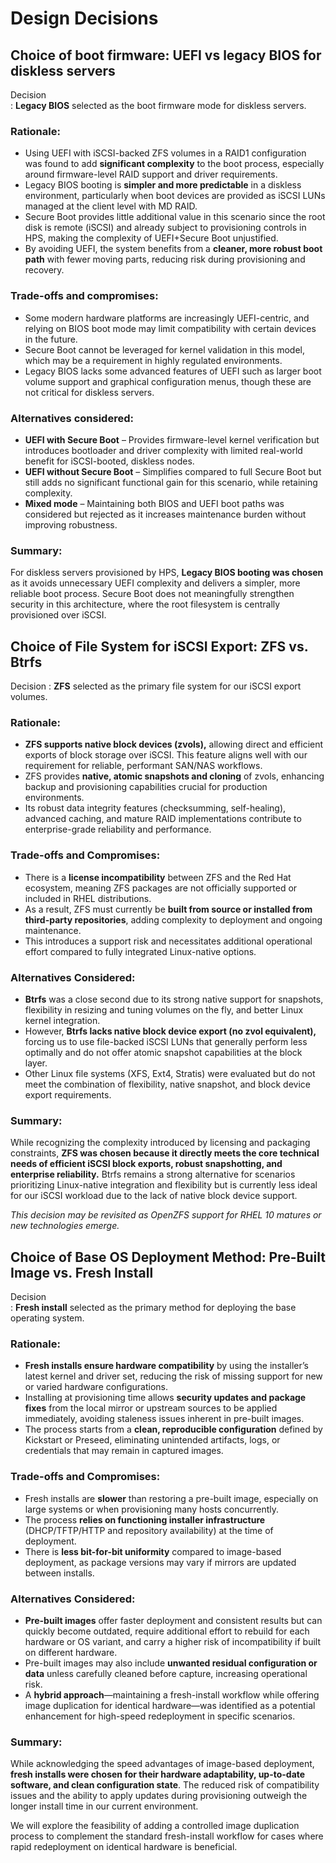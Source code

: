 # Design Decisions

## Choice of boot firmware: UEFI vs legacy BIOS for diskless servers

Decision  
: **Legacy BIOS** selected as the boot firmware mode for diskless servers.

### Rationale:

- Using UEFI with iSCSI-backed ZFS volumes in a RAID1 configuration was found to add **significant complexity** to the boot process, especially around firmware-level RAID support and driver requirements.
- Legacy BIOS booting is **simpler and more predictable** in a diskless environment, particularly when boot devices are provided as iSCSI LUNs managed at the client level with MD RAID.
- Secure Boot provides little additional value in this scenario since the root disk is remote (iSCSI) and already subject to provisioning controls in HPS, making the complexity of UEFI+Secure Boot unjustified.
- By avoiding UEFI, the system benefits from a **cleaner, more robust boot path** with fewer moving parts, reducing risk during provisioning and recovery.

### Trade-offs and compromises:

- Some modern hardware platforms are increasingly UEFI-centric, and relying on BIOS boot mode may limit compatibility with certain devices in the future.
- Secure Boot cannot be leveraged for kernel validation in this model, which may be a requirement in highly regulated environments.
- Legacy BIOS lacks some advanced features of UEFI such as larger boot volume support and graphical configuration menus, though these are not critical for diskless servers.

### Alternatives considered:

- **UEFI with Secure Boot** – Provides firmware-level kernel verification but introduces bootloader and driver complexity with limited real-world benefit for iSCSI-booted, diskless nodes.
- **UEFI without Secure Boot** – Simplifies compared to full Secure Boot but still adds no significant functional gain for this scenario, while retaining complexity.
- **Mixed mode** – Maintaining both BIOS and UEFI boot paths was considered but rejected as it increases maintenance burden without improving robustness.

### Summary:

For diskless servers provisioned by HPS, **Legacy BIOS booting was chosen** as it avoids unnecessary UEFI complexity and delivers a simpler, more reliable boot process. Secure Boot does not meaningfully strengthen security in this architecture, where the root filesystem is centrally provisioned over iSCSI.  



## Choice of File System for iSCSI Export: ZFS vs. Btrfs

Decision
: **ZFS** selected as the primary file system for our iSCSI export volumes.

### Rationale:

- **ZFS supports native block devices (zvols),** allowing direct and efficient exports of block storage over iSCSI. This feature aligns well with our requirement for reliable, performant SAN/NAS workflows.
- ZFS provides **native, atomic snapshots and cloning** of zvols, enhancing backup and provisioning capabilities crucial for production environments.
- Its robust data integrity features (checksumming, self-healing), advanced caching, and mature RAID implementations contribute to enterprise-grade reliability and performance.

### Trade-offs and Compromises:

- There is a **license incompatibility** between ZFS and the Red Hat ecosystem, meaning ZFS packages are not officially supported or included in RHEL distributions.
- As a result, ZFS must currently be **built from source or installed from third-party repositories**, adding complexity to deployment and ongoing maintenance.
- This introduces a support risk and necessitates additional operational effort compared to fully integrated Linux-native options.

### Alternatives Considered:

- **Btrfs** was a close second due to its strong native support for snapshots, flexibility in resizing and tuning volumes on the fly, and better Linux kernel integration.
- However, **Btrfs lacks native block device export (no zvol equivalent),** forcing us to use file-backed iSCSI LUNs that generally perform less optimally and do not offer atomic snapshot capabilities at the block layer.
- Other Linux file systems (XFS, Ext4, Stratis) were evaluated but do not meet the combination of flexibility, native snapshot, and block device export requirements.

### Summary:

While recognizing the complexity introduced by licensing and packaging constraints, **ZFS was chosen because it directly meets the core technical needs of efficient iSCSI block exports, robust snapshotting, and enterprise reliability.** Btrfs remains a strong alternative for scenarios prioritizing Linux-native integration and flexibility but is currently less ideal for our iSCSI workload due to the lack of native block device support.

*This decision may be revisited as OpenZFS support for RHEL 10 matures or new technologies emerge.*

## Choice of Base OS Deployment Method: Pre-Built Image vs. Fresh Install

Decision  
: **Fresh install** selected as the primary method for deploying the base operating system.

### Rationale:

- **Fresh installs ensure hardware compatibility** by using the installer’s latest kernel and driver set, reducing the risk of missing support for new or varied hardware configurations.  
- Installing at provisioning time allows **security updates and package fixes** from the local mirror or upstream sources to be applied immediately, avoiding staleness issues inherent in pre-built images.  
- The process starts from a **clean, reproducible configuration** defined by Kickstart or Preseed, eliminating unintended artifacts, logs, or credentials that may remain in captured images.  

### Trade-offs and Compromises:

- Fresh installs are **slower** than restoring a pre-built image, especially on large systems or when provisioning many hosts concurrently.  
- The process **relies on functioning installer infrastructure** (DHCP/TFTP/HTTP and repository availability) at the time of deployment.  
- There is **less bit-for-bit uniformity** compared to image-based deployment, as package versions may vary if mirrors are updated between installs.  

### Alternatives Considered:

- **Pre-built images** offer faster deployment and consistent results but can quickly become outdated, require additional effort to rebuild for each hardware or OS variant, and carry a higher risk of incompatibility if built on different hardware.  
- Pre-built images may also include **unwanted residual configuration or data** unless carefully cleaned before capture, increasing operational risk.  
- A **hybrid approach**—maintaining a fresh-install workflow while offering image duplication for identical hardware—was identified as a potential enhancement for high-speed redeployment in specific scenarios.  

### Summary:

While acknowledging the speed advantages of image-based deployment, **fresh installs were chosen for their hardware adaptability, up-to-date software, and clean configuration state**. The reduced risk of compatibility issues and the ability to apply updates during provisioning outweigh the longer install time in our current environment. 
 
We will explore the feasibility of adding a controlled image duplication process to complement the standard fresh-install workflow for cases where rapid redeployment on identical hardware is beneficial.  

